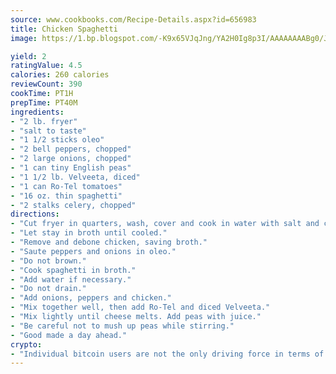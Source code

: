 ```yaml
---
source: www.cookbooks.com/Recipe-Details.aspx?id=656983
title: Chicken Spaghetti
image: https://1.bp.blogspot.com/-K9x65VJqJng/YA2H0Ig8p3I/AAAAAAAABg0/JRKr7ZzesxofwlGw6YudXad_aQn9BD52QCLcBGAsYHQ/s299/2.png

yield: 2
ratingValue: 4.5
calories: 260 calories
reviewCount: 390
cookTime: PT1H
prepTime: PT40M
ingredients:
- "2 lb. fryer"
- "salt to taste"
- "1 1/2 sticks oleo"
- "2 bell peppers, chopped"
- "2 large onions, chopped"
- "1 can tiny English peas"
- "1 1/2 lb. Velveeta, diced"
- "1 can Ro-Tel tomatoes"
- "16 oz. thin spaghetti"
- "2 stalks celery, chopped"
directions:
- "Cut fryer in quarters, wash, cover and cook in water with salt and celery."
- "Let stay in broth until cooled."
- "Remove and debone chicken, saving broth."
- "Saute peppers and onions in oleo."
- "Do not brown."
- "Cook spaghetti in broth."
- "Add water if necessary."
- "Do not drain."
- "Add onions, peppers and chicken."
- "Mix together well, then add Ro-Tel and diced Velveeta."
- "Mix lightly until cheese melts. Add peas with juice."
- "Be careful not to mush up peas while stirring."
- "Good made a day ahead."
crypto:
- "Individual bitcoin users are not the only driving force in terms of securing the bitcoin network."
---
```

